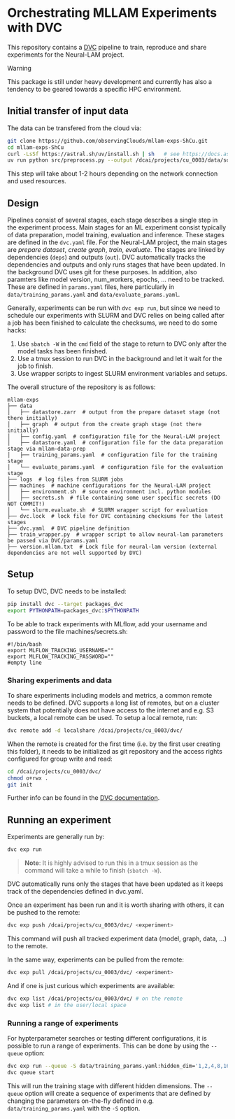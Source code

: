# Orchestrating MLLAM Experiments with DVC

This repository contains a [DVC](dvc.org) pipeline to train, reproduce and share experiments for the Neural-LAM project.

>[!Warning]
>This package is still under heavy development and currently has also a tendency to be geared towards a specific HPC environment.

## Initial transfer of input data
The data can be transfered from the cloud via:
```bash
git clone https://github.com/observingClouds/mllam-exps-ShCu.git
cd mllam-exps-ShCu
curl -LsSf https://astral.sh/uv/install.sh | sh   # see https://docs.astral.sh/uv/getting-started/installation/ for other options
uv run python src/preprocess.py --output /dcai/projects/cu_0003/data/sources/icon/ICON312_v1.0.0.zarr
```
This step will take about 1-2 hours depending on the network connection and used resources.

## Design
Pipelines consist of several stages, each stage describes a single step in the experiment process. Main stages for an ML experiment consist
typically of data preparation, model training, evaluation and inference. These stages are defined in the `dvc.yaml` file. For the Neural-LAM
project, the main stages are _prepare dataset_, _create graph_, _train_, _evaluate_. The stages are linked by dependencies (`deps`) and outputs (`out`).
DVC automatically tracks the dependencies and outputs and only runs stages that have been updated. In the background DVC uses git for these purposes.
In addition, also paramters like model version, num_workers, epochs, ... need to be tracked. These are defined in `params.yaml` files, here
particularly in `data/training_params.yaml` and `data/evaluate_params.yaml`.

Generally, experiments can be run with `dvc exp run`, but since we need to schedule our experiments with SLURM and DVC relies on being called
after a job has been finished to calculate the checksums, we need to do some hacks:

1. Use `sbatch -W` in the `cmd` field of the stage to return to DVC only after the model tasks has been finished.
2. Use a tmux session to run DVC in the background and let it wait for the job to finish.
3. Use wrapper scripts to ingest SLURM environment variables and setups.

The overall structure of the repository is as follows:

```plaintext
mllam-exps
├── data
│   ├── datastore.zarr  # output from the prepare dataset stage (not there initially)
│   ├── graph  # output from the create graph stage (not there initially)
│   ├── config.yaml  # configuration file for the Neural-LAM project
│   ├── datastore.yaml  # configuration file for the data preparation stage via mllam-data-prep
│   ├── training_params.yaml  # configuration file for the training stage
│   └── evaluate_params.yaml  # configuration file for the evaluation stage
├── logs  # log files from SLURM jobs
├── machines  # machine configurations for the Neural-LAM project
│   ├── environment.sh  # source environment incl. python modules
│   ├── secrets.sh  # file containing some user specific secrets (DO NOT COMMIT!)
│   └── slurm.evaluate.sh  # SLURM wrapper script for evaluation
├── dvc.lock  # lock file for DVC containing checksums for the latest stages
├── dvc.yaml  # DVC pipeline definition
├── train_wrapper.py  # wrapper script to allow neural-lam parameters be passed via DVC/params.yaml
├── version.mllam.txt  # Lock file for neural-lam version (external dependencies are not well supported by DVC)
```

## Setup
To setup DVC, DVC needs to be installed:
```bash
pip install dvc --target packages_dvc
export PYTHONPATH=packages_dvc:$PYTHONPATH
```

To be able to track experiments with MLflow, add your username and password to the file machines/secrets.sh:
```
#!/bin/bash
export MLFLOW_TRACKING_USERNAME=""
export MLFLOW_TRACKING_PASSWORD=""
#empty line
```

### Sharing experiments and data
To share experiments including models and metrics, a common remote needs to be defined. DVC supports a long list of
remotes, but on a cluster system that potentially does not have access to the internet and e.g. S3 buckets,
a local remote can be used. To setup a local remote, run:

```bash
dvc remote add -d localshare /dcai/projects/cu_0003/dvc/
```

When the remote is created for the first time (i.e. by the first user creating this folder), it needs to be initialized as git repository
and the access rights configured for group write and read:

```bash
cd /dcai/projects/cu_0003/dvc/
chmod o+rwx .
git init
```

Further info can be found in the [DVC documentation](https://dvc.org/doc/user-guide/experiment-management/sharing-experiments).

## Running an experiment

Experiments are generally run by:

```bash
dvc exp run
```

> **Note**: It is highly advised to run this in a tmux session as the command will take a while to finish (`sbatch -W`).

DVC automatically runs only the stages that have been updated as it keeps track of the dependencies defined in dvc.yaml.

Once an experiment has been run and it is worth sharing with others, it can be pushed to the remote:

```bash
dvc exp push /dcai/projects/cu_0003/dvc/ <experiment>
```
This command will push all tracked experiment data (model, graph, data, ...) to the remote.

In the same way, experiments can be pulled from the remote:

```bash
dvc exp pull /dcai/projects/cu_0003/dvc/ <experiment>
```

And if one is just curious which experiments are available:

```bash
dvc exp list /dcai/projects/cu_0003/dvc/ # on the remote
dvc exp list # in the user/local space
```

### Running a range of experiments
For hypterparameter searches or testing different configurations, it is possible to run a range of experiments. This can be done
by using the `--queue` option:

```bash
dvc exp run --queue -S data/training_params.yaml:hidden_dim='1,2,4,8,16'
dvc queue start
```

This will run the training stage with different hidden dimensions. The `--queue` option will create a sequence of experiments that
are defined by changing the parameters on-the-fly defined in e.g. `data/training_params.yaml` with the `-S` option.
